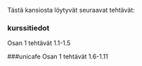 Tästä kansiosta löytyvät seuraavat tehtävät:

### kurssitiedot
Osan 1 tehtävät 1.1-1.5

###unicafe
Osan 1 tehtävät 1.6-1.11
